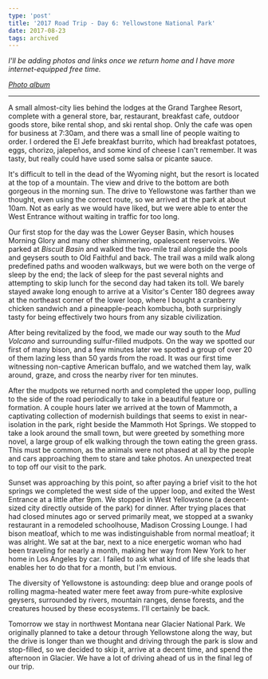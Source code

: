 ```yaml
---
type: 'post'
title: '2017 Road Trip - Day 6: Yellowstone National Park'
date: 2017-08-23
tags: archived
---
```


_I'll be adding photos and links once we return home and I have more internet-equipped free time._

_[Photo album][photos]_

---

A small almost-city lies behind the lodges at the Grand Targhee Resort, complete with a general store, bar, restaurant, breakfast cafe, outdoor goods store, bike rental shop, and ski rental shop. Only the cafe was open for business at 7:30am, and there was a small line of people waiting to order. I ordered the El Jefe breakfast burrito, which had breakfast potatoes, eggs, chorizo, jalepeños, and some kind of cheese I can't remember. It was tasty, but really could have used some salsa or picante sauce.

It's difficult to tell in the dead of the Wyoming night, but the resort is located at the top of a mountain. The view and drive to the bottom are both gorgeous in the morning sun. The drive to Yellowstone was farther than we thought, even using the correct route, so we arrived at the park at about 10am. Not as early as we would have liked, but we were able to enter the West Entrance without waiting in traffic for too long.

Our first stop for the day was the Lower Geyser Basin, which houses Morning Glory and many other shimmering, opalescent reservoirs. We parked at _Biscuit Basin_ and walked the two-mile trail alongside the pools and geysers south to Old Faithful and back. The trail was a mild walk along predefined paths and wooden walkways, but we were both on the verge of sleep by the end; the lack of sleep for the past several nights and attempting to skip lunch for the second day had taken its toll. We barely stayed awake long enough to arrive at a Visitor's Center 180 degrees away at the northeast corner of the lower loop, where I bought a cranberry chicken sandwich and a pineapple-peach kombucha, both surprisingly tasty for being effectively two hours from any sizable civilization.

After being revitalized by the food, we made our way south to the _Mud Volcano_ and surrounding sulfur-filled mudpots. On the way we spotted our first of many bison, and a few minutes later we spotted a group of over 20 of them lazing less than 50 yards from the road. It was our first time witnessing non-captive American buffalo, and we watched them lay, walk around, graze, and cross the nearby river for ten minutes.

After the mudpots we returned north and completed the upper loop, pulling to the side of the road periodically to take in a beautiful feature or formation. A couple hours later we arrived at the town of Mammoth, a captivating collection of modernish buildings that seems to exist in near-isolation in the park, right beside the Mammoth Hot Springs. We stopped to take a look around the small town, but were greeted by something more novel, a large group of elk walking through the town eating the green grass. This must be common, as the animals were not phased at all by the people and cars approaching them to stare and take photos. An unexpected treat to top off our visit to the park.

Sunset was approaching by this point, so after paying a brief visit to the hot springs we completed the west side of the upper loop, and exited the West Entrance at a little after 9pm. We stopped in West Yellowstone (a decent-sized city directly outside of the park) for dinner. After trying places that had closed minutes ago or served primarily meat, we stopped at a swanky restaurant in a remodeled schoolhouse, Madison Crossing Lounge. I had bison meatloaf, which to me was indistinguishable from normal meatloaf; it was alright. We sat at the bar, next to a nice energetic woman who had been traveling for nearly a month, making her way from New York to her home in Los Angeles by car. I failed to ask what kind of life she leads that enables her to do that for a month, but I'm envious.

The diversity of Yellowstone is astounding: deep blue and orange pools of rolling magma-heated water mere feet away from pure-white explosive geysers, surrounded by rivers, mountain ranges, dense forests, and the creatures housed by these ecosystems. I'll certainly be back.

Tomorrow we stay in northwest Montana near Glacier National Park. We originally planned to take a detour through Yellowstone along the way, but the drive is longer than we thought and driving through the park is slow and stop-filled, so we decided to skip it, arrive at a decent time, and spend the afternoon in Glacier. We have a lot of driving ahead of us in the final leg of our trip.

[photos]: https://goo.gl/photos/s6D4FYv8uWmbNhiT8
